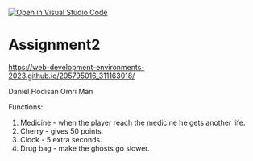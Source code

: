 [![Open in Visual Studio Code](https://classroom.github.com/assets/open-in-vscode-c66648af7eb3fe8bc4f294546bfd86ef473780cde1dea487d3c4ff354943c9ae.svg)](https://classroom.github.com/online_ide?assignment_repo_id=7803424&assignment_repo_type=AssignmentRepo)
# Assignment2
 
https://web-development-environments-2023.github.io/205795016_311163018/

Daniel Hodisan
Omri Man 

Functions:
1) Medicine - when the player reach the medicine he gets another life.
2) Cherry - gives 50 points.
3) Clock - 5 extra seconds.
4) Drug bag - make the ghosts go slower.
